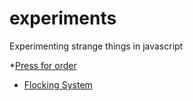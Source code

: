 # experiments
Experimenting strange things in javascript

 *[Press for order](https://setupanddraw.github.io/experiments/pressfororder/)
 
* [Flocking System](https://setupanddraw.github.io/experiments/Flocking_System/) 
